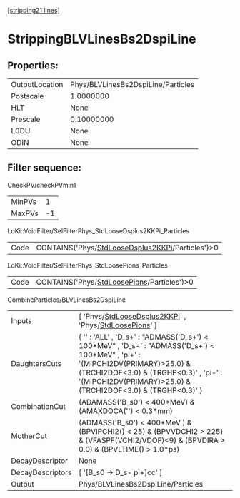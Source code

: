 [[stripping21 lines]](./stripping21-index)

# StrippingBLVLinesBs2DspiLine

## Properties:

|                |                                    |
|----------------|------------------------------------|
| OutputLocation | Phys/BLVLinesBs2DspiLine/Particles |
| Postscale      | 1.0000000                          |
| HLT            | None                               |
| Prescale       | 0.10000000                         |
| L0DU           | None                               |
| ODIN           | None                               |

## Filter sequence:

CheckPV/checkPVmin1

|        |     |
|--------|-----|
| MinPVs | 1   |
| MaxPVs | -1  |

LoKi::VoidFilter/SelFilterPhys_StdLooseDsplus2KKPi_Particles

|      |                                                                                                        |
|------|--------------------------------------------------------------------------------------------------------|
| Code | CONTAINS('Phys/[StdLooseDsplus2KKPi](./stripping21-commonparticles-stdloosedsplus2kkpi)/Particles')\>0 |

LoKi::VoidFilter/SelFilterPhys_StdLoosePions_Particles

|      |                                                                                            |
|------|--------------------------------------------------------------------------------------------|
| Code | CONTAINS('Phys/[StdLoosePions](./stripping21-commonparticles-stdloosepions)/Particles')\>0 |

CombineParticles/BLVLinesBs2DspiLine

|                  |                                                                                                                                                                                                                                                  |
|------------------|--------------------------------------------------------------------------------------------------------------------------------------------------------------------------------------------------------------------------------------------------|
| Inputs           | [ 'Phys/[StdLooseDsplus2KKPi](./stripping21-commonparticles-stdloosedsplus2kkpi)' , 'Phys/[StdLoosePions](./stripping21-commonparticles-stdloosepions)' ]                                                                                      |
| DaughtersCuts    | { '' : 'ALL' , 'D_s+' : "ADMASS('D_s+') \< 100\*MeV" , 'D_s-' : "ADMASS('D_s+') \< 100\*MeV" , 'pi+' : '(MIPCHI2DV(PRIMARY)\>25.0) & (TRCHI2DOF\<3.0) & (TRGHP\<0.3)' , 'pi-' : '(MIPCHI2DV(PRIMARY)\>25.0) & (TRCHI2DOF\<3.0) & (TRGHP\<0.3)' } |
| CombinationCut   | (ADAMASS('B_s0') \< 400\*MeV) & (AMAXDOCA('') \< 0.3\*mm)                                                                                                                                                                                        |
| MotherCut        | (ADMASS('B_s0') \< 400\*MeV ) & (BPVIPCHI2() \< 25) & (BPVVDCHI2 \> 225) & (VFASPF(VCHI2/VDOF)\<9) & (BPVDIRA \> 0.0) & (BPVLTIME() \> 1.0\*ps)                                                                                                  |
| DecayDescriptor  | None                                                                                                                                                                                                                                             |
| DecayDescriptors | [ '[B_s0 -\> D_s- pi+]cc' ]                                                                                                                                                                                                                  |
| Output           | Phys/BLVLinesBs2DspiLine/Particles                                                                                                                                                                                                               |
